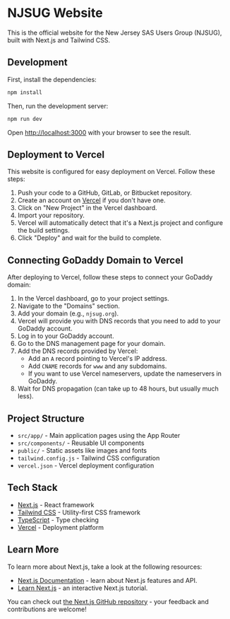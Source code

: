 # NJSUG Website

This is the official website for the New Jersey SAS Users Group (NJSUG), built with Next.js and Tailwind CSS.

## Development

First, install the dependencies:

```bash
npm install
```

Then, run the development server:

```bash
npm run dev
```

Open [http://localhost:3000](http://localhost:3000) with your browser to see the result.

## Deployment to Vercel

This website is configured for easy deployment on Vercel. Follow these steps:

1. Push your code to a GitHub, GitLab, or Bitbucket repository.
2. Create an account on [Vercel](https://vercel.com) if you don't have one.
3. Click on "New Project" in the Vercel dashboard.
4. Import your repository.
5. Vercel will automatically detect that it's a Next.js project and configure the build settings.
6. Click "Deploy" and wait for the build to complete.

## Connecting GoDaddy Domain to Vercel

After deploying to Vercel, follow these steps to connect your GoDaddy domain:

1. In the Vercel dashboard, go to your project settings.
2. Navigate to the "Domains" section.
3. Add your domain (e.g., `njsug.org`).
4. Vercel will provide you with DNS records that you need to add to your GoDaddy account.
5. Log in to your GoDaddy account.
6. Go to the DNS management page for your domain.
7. Add the DNS records provided by Vercel:
   - Add an `A` record pointing to Vercel's IP address.
   - Add `CNAME` records for `www` and any subdomains.
   - If you want to use Vercel nameservers, update the nameservers in GoDaddy.
8. Wait for DNS propagation (can take up to 48 hours, but usually much less).

## Project Structure

- `src/app/` - Main application pages using the App Router
- `src/components/` - Reusable UI components
- `public/` - Static assets like images and fonts
- `tailwind.config.js` - Tailwind CSS configuration
- `vercel.json` - Vercel deployment configuration

## Tech Stack

- [Next.js](https://nextjs.org/) - React framework
- [Tailwind CSS](https://tailwindcss.com/) - Utility-first CSS framework
- [TypeScript](https://www.typescriptlang.org/) - Type checking
- [Vercel](https://vercel.com/) - Deployment platform

## Learn More

To learn more about Next.js, take a look at the following resources:

- [Next.js Documentation](https://nextjs.org/docs) - learn about Next.js features and API.
- [Learn Next.js](https://nextjs.org/learn) - an interactive Next.js tutorial.

You can check out [the Next.js GitHub repository](https://github.com/vercel/next.js) - your feedback and contributions are welcome!
